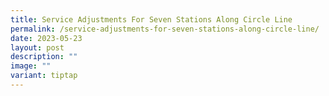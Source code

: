 ```yaml
---
title: Service Adjustments For Seven Stations Along Circle Line
permalink: /service-adjustments-for-seven-stations-along-circle-line/
date: 2023-05-23
layout: post
description: ""
image: ""
variant: tiptap
---
```

